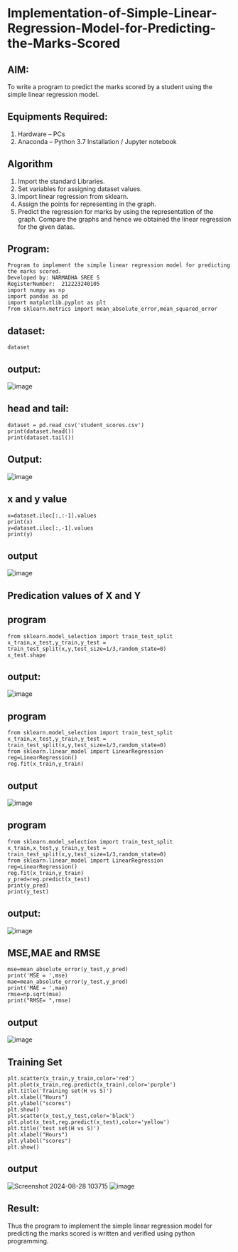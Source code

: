 # Implementation-of-Simple-Linear-Regression-Model-for-Predicting-the-Marks-Scored

## AIM:
To write a program to predict the marks scored by a student using the simple linear regression model.

## Equipments Required:
1. Hardware – PCs
2. Anaconda – Python 3.7 Installation / Jupyter notebook

## Algorithm
1. Import the standard Libraries.
2. Set variables for assigning dataset values.
3. Import linear regression from sklearn.
4. Assign the points for representing in the graph.
5. Predict the regression for marks by using the representation of the graph.                                                                                                                                  Compare the graphs and hence we obtained the linear regression for the given datas. 

## Program:
```
Program to implement the simple linear regression model for predicting the marks scored.
Developed by: NARMADHA SREE S
RegisterNumber:  212223240105
import numpy as np
import pandas as pd
import matplotlib.pyplot as plt
from sklearn.metrics import mean_absolute_error,mean_squared_error
```
## dataset:
```
dataset
```
## output:
![image](https://github.com/user-attachments/assets/f2507ddc-5ba5-429c-b60c-d48d11c1b392)
## head and tail:
```
dataset = pd.read_csv('student_scores.csv')
print(dataset.head())
print(dataset.tail())
```
## Output:
![image](https://github.com/user-attachments/assets/97e2a90d-20b6-4838-b9ee-0a9630840a0e)
## x and y value
```
x=dataset.iloc[:,:-1].values
print(x)
y=dataset.iloc[:,-1].values
print(y)
```
## output
![image](https://github.com/user-attachments/assets/fe674dc2-3cbe-4a03-9fdb-db4ece326185)
## Predication values of X and Y
## program
```
from sklearn.model_selection import train_test_split
x_train,x_test,y_train,y_test = train_test_split(x,y,test_size=1/3,random_state=0)
x_test.shape
```
## output:
![image](https://github.com/user-attachments/assets/6a2bd9a6-e41d-4e5b-9b32-5b46e87d8133)
## program
```
from sklearn.model_selection import train_test_split
x_train,x_test,y_train,y_test = train_test_split(x,y,test_size=1/3,random_state=0)
from sklearn.linear_model import LinearRegression
reg=LinearRegression()
reg.fit(x_train,y_train)
```
## output
![image](https://github.com/user-attachments/assets/c670ddcb-c30a-4e58-9fb4-b558986abaa6)
## program
```
from sklearn.model_selection import train_test_split
x_train,x_test,y_train,y_test = train_test_split(x,y,test_size=1/3,random_state=0)
from sklearn.linear_model import LinearRegression
reg=LinearRegression()
reg.fit(x_train,y_train)
y_pred=reg.predict(x_test)
print(y_pred)
print(y_test)
```
## output:
![image](https://github.com/user-attachments/assets/8116ebb1-7ce9-4d4c-94c3-0109dd3c16ba)
## MSE,MAE and RMSE
```
mse=mean_absolute_error(y_test,y_pred)
print('MSE = ',mse)
mae=mean_absolute_error(y_test,y_pred)
print('MAE = ',mae)
rmse=np.sqrt(mse)
print("RMSE= ",rmse)
```
## output
![image](https://github.com/user-attachments/assets/b6090e04-34a6-4246-9474-4306f37510e9)
## Training Set
```
plt.scatter(x_train,y_train,color='red')
plt.plot(x_train,reg.predict(x_train),color='purple')
plt.title('Training set(H vs S)')
plt.xlabel("Hours")
plt.ylabel("scores")
plt.show()
plt.scatter(x_test,y_test,color='black')
plt.plot(x_test,reg.predict(x_test),color='yellow')
plt.title('test set(H vs S)')
plt.xlabel("Hours")
plt.ylabel("scores")
plt.show()
```
## output
![Screenshot 2024-08-28 103715](https://github.com/user-attachments/assets/26ff5be6-f39c-430e-a340-c8735fd6a0e2)
![image](https://github.com/user-attachments/assets/339df37c-005b-4d02-b6e6-da8c2b77e167)

## Result:
Thus the program to implement the simple linear regression model for predicting the marks scored is written and verified using python programming.
